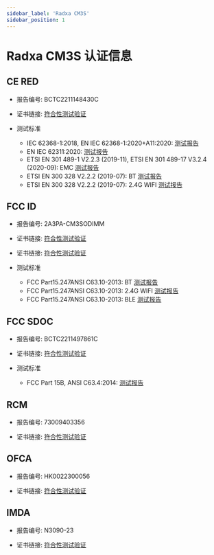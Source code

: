 ```yaml
---
sidebar_label: 'Radxa CM3S'
sidebar_position: 1
---
```


# Radxa CM3S 认证信息

## CE RED
- 报告编号: BCTC2211148430C

- 证书链接: [符合性测试验证](https://dl.radxa.com/cm3s/compliance/CE_RED/BCTC2211148430C_CM3_SODIMM_CE-RED.pdf)

- 测试标准
  - IEC 62368-1:2018, EN IEC 62368-1:2020+A11:2020: [测试报告](https://dl.radxa.com/cm3s/compliance/CE_RED/BCTC2211028862S_Radxa_ROCK%c2%a03_CM3_SODIMM_CE-RED_EN62368(2020).pdf)
  - EN IEC 62311:2020: [测试报告](https://dl.radxa.com/cm3s/compliance/CE_RED/BCTC2211148430-1E_CM3_SODIMM_CE-RED_EN62311.pdf)
  - ETSI EN 301 489-1 V2.2.3 (2019-11), ETSI EN 301 489-17 V3.2.4 (2020-09): EMC [测试报告](https://dl.radxa.com/cm3s/compliance/CE_RED/BCTC2211148430-2E_CM3_SODIMM_CE-RED_EN301489.pdf)
  - ETSI EN 300 328 V2.2.2 (2019-07): BT [测试报告](https://dl.radxa.com/cm3s/compliance/CE_RED/BCTC2211148430-3E_CM3_SODIMM_CE-RED_EN300328.pdf)
  - ETSI EN 300 328 V2.2.2 (2019-07): 2.4G WIFI [测试报告](https://dl.radxa.com/cm3s/compliance/CE_RED/BCTC2211148430-4E_CM3_SODIMM_CE-RED_EN300328.pdf)

## FCC ID
- 报告编号: 2AЗPA-CM3SODIMM

- 证书链接: [符合性测试验证](https://dl.radxa.com/cm3s/compliance/FCC_ID/DSS-TC557507.pdf)
- 证书链接: [符合性测试验证](https://dl.radxa.com/cm3s/compliance/FCC_ID/DTS-TC518158.pdf)

- 测试标准
  - FCC Part15.247ANSI C63.10-2013: BT [测试报告](https://dl.radxa.com/cm3s/compliance/FCC_ID/BCTC2211764585-1E_FCC_ID_BT.pdf)
  - FCC Part15.247ANSI C63.10-2013: 2.4G WIFI [测试报告](https://dl.radxa.com/cm3s/compliance/FCC_ID/BCTC2211764585-2E_FCC_ID_2.4GWiFi.pdf)
  - FCC Part15.247ANSI C63.10-2013: BLE [测试报告](https://dl.radxa.com/cm3s/compliance/FCC_ID/BCTC2211764585-3E_FCC_ID_BLE_1M.pdf)

## FCC SDOC
- 报告编号: BCTC2211497861C

- 证书链接: [符合性测试验证](https://dl.radxa.com/cm3s/compliance/FCC_SDOC/BCTC2211497861C_CM3_SODIMM_FCC.pdf)

- 测试标准
  - FCC Part 15B, ANSI C63.4:2014: [测试报告](https://dl.radxa.com/cm3s/compliance/FCC_SDOC/BCTC2211497861E_CM3_SODIMM_FCC.pdf)

## RCM
- 报告编号: 73009403356
  
- 证书链接: [符合性测试验证](https://dl.radxa.com/cm3s/compliance/AU_RCM/Supplier_declaration_of_conformity.pdf)

## OFCA
- 报告编号: HK0022300056

- 证书链接: [符合性测试验证](https://dl.radxa.com/cm3s/compliance/HK_OFCA/HK0022300056_ROCK_3_Compute_Module_SODIMM_CM3_Sodimm_OFCA.pdf)

## IMDA
- 报告编号: N3090-23

- 证书链接: [符合性测试验证](https://dl.radxa.com/cm3s/compliance/SG_IMDA/IMDA_ESER_Acknowledgement_of_Registration_for_Radxa_CM3_Sodimm.pdf)
